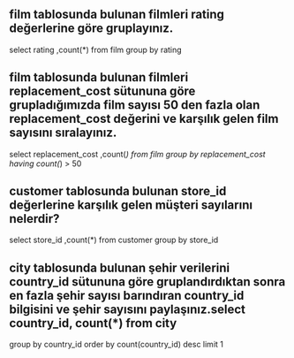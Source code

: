 ## film tablosunda bulunan filmleri rating değerlerine göre gruplayınız.
select rating ,count(*) from film
group by rating 

## film tablosunda bulunan filmleri replacement_cost sütununa göre grupladığımızda film sayısı 50 den fazla olan replacement_cost değerini ve karşılık gelen film sayısını sıralayınız.
select replacement_cost ,count(*) from film
group by replacement_cost 
having count(*) > 50


## customer tablosunda bulunan store_id değerlerine karşılık gelen müşteri sayılarını nelerdir?
select store_id ,count(*) from customer
group by store_id


## city tablosunda bulunan şehir verilerini country_id sütununa göre gruplandırdıktan sonra en fazla şehir sayısı barındıran country_id bilgisini ve şehir sayısını paylaşınız.select country_id, count(*) from city
group by country_id
order by count(country_id) desc
limit 1
